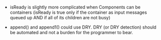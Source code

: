 - isReady is slightly more complicated when Components can be containers (isReady is true only if the container as input messages queued up AND if all of its children are not busy)

- append() and append1() could use DRY.  DRY (or DRY detection) should be automated and not a burden for the programmer to bear.
